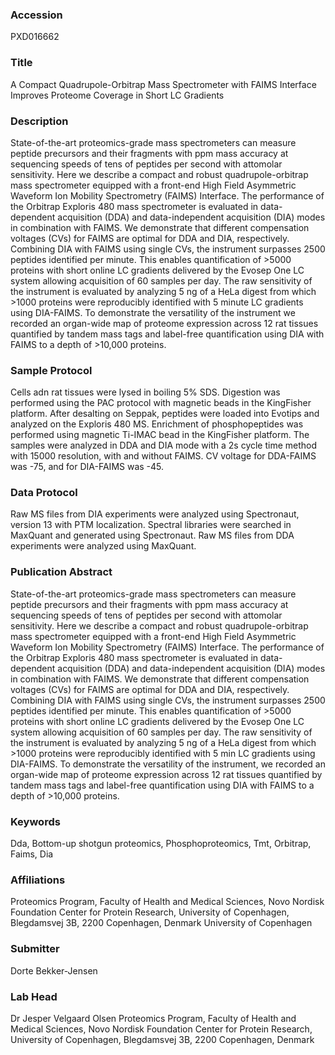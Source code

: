### Accession
PXD016662

### Title
A Compact Quadrupole-Orbitrap Mass Spectrometer with FAIMS Interface Improves Proteome Coverage in Short LC Gradients

### Description
State-of-the-art proteomics-grade mass spectrometers can measure peptide precursors and their fragments with ppm mass accuracy at sequencing speeds of tens of peptides per second with attomolar sensitivity. Here we describe a compact and robust quadrupole-orbitrap mass spectrometer equipped with a front-end High Field Asymmetric Waveform Ion Mobility Spectrometry (FAIMS) Interface. The performance of the Orbitrap Exploris 480 mass spectrometer is evaluated in data-dependent acquisition (DDA) and data-independent acquisition (DIA) modes in combination with FAIMS. We demonstrate that different compensation voltages (CVs) for FAIMS are optimal for DDA and DIA, respectively. Combining DIA with FAIMS using single CVs, the instrument surpasses 2500 peptides identified per minute. This enables quantification of >5000 proteins with short online LC gradients delivered by the Evosep One LC system allowing acquisition of 60 samples per day. The raw sensitivity of the instrument is evaluated by analyzing 5 ng of a HeLa digest from which >1000 proteins were reproducibly identified with 5 minute LC gradients using DIA-FAIMS. To demonstrate the versatility of the instrument we recorded an organ-wide map of proteome expression across 12 rat tissues quantified by tandem mass tags and label-free quantification using DIA with FAIMS to a depth of >10,000 proteins.

### Sample Protocol
Cells adn rat tissues were lysed in boiling 5% SDS. Digestion was performed using the PAC protocol with magnetic beads in the KingFisher platform. After desalting on Seppak, peptides were loaded into Evotips and analyzed on the Exploris 480 MS.  Enrichment of phosphopeptides was performed using magnetic Ti-IMAC bead in the KingFisher platform. The samples were analyzed in DDA and DIA mode with a 2s cycle time method with 15000 resolution, with and without FAIMS. CV voltage for DDA-FAIMS was -75, and for DIA-FAIMS was -45.

### Data Protocol
Raw MS files from DIA experiments were analyzed using Spectronaut, version 13 with PTM localization. Spectral libraries were searched in MaxQuant and generated using Spectronaut. Raw MS files from DDA experiments were analyzed using MaxQuant.

### Publication Abstract
State-of-the-art proteomics-grade mass spectrometers can measure peptide precursors and their fragments with ppm mass accuracy at sequencing speeds of tens of peptides per second with attomolar sensitivity. Here we describe a compact and robust quadrupole-orbitrap mass spectrometer equipped with a front-end High Field Asymmetric Waveform Ion Mobility Spectrometry (FAIMS) Interface. The performance of the Orbitrap Exploris 480 mass spectrometer is evaluated in data-dependent acquisition (DDA) and data-independent acquisition (DIA) modes in combination with FAIMS. We demonstrate that different compensation voltages (CVs) for FAIMS are optimal for DDA and DIA, respectively. Combining DIA with FAIMS using single CVs, the instrument surpasses 2500 peptides identified per minute. This enables quantification of &gt;5000 proteins with short online LC gradients delivered by the Evosep One LC system allowing acquisition of 60 samples per day. The raw sensitivity of the instrument is evaluated by analyzing 5 ng of a HeLa digest from which &gt;1000 proteins were reproducibly identified with 5 min LC gradients using DIA-FAIMS. To demonstrate the versatility of the instrument, we recorded an organ-wide map of proteome expression across 12 rat tissues quantified by tandem mass tags and label-free quantification using DIA with FAIMS to a depth of &gt;10,000 proteins.

### Keywords
Dda, Bottom-up shotgun proteomics, Phosphoproteomics, Tmt, Orbitrap, Faims, Dia

### Affiliations
Proteomics Program, Faculty of Health and Medical Sciences, Novo Nordisk Foundation Center for Protein Research, University of Copenhagen, Blegdamsvej 3B, 2200 Copenhagen, Denmark
University of Copenhagen

### Submitter
Dorte Bekker-Jensen

### Lab Head
Dr Jesper Velgaard Olsen
Proteomics Program, Faculty of Health and Medical Sciences, Novo Nordisk Foundation Center for Protein Research, University of Copenhagen, Blegdamsvej 3B, 2200 Copenhagen, Denmark


